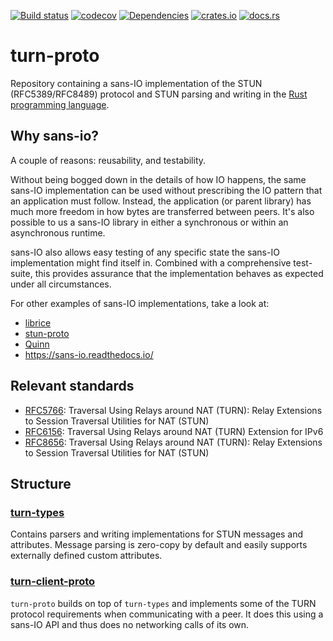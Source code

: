 [![Build status](https://github.com/ystreet/turn-proto/actions/workflows/rust.yml/badge.svg?branch=main)](https://github.com/ystreet/turn-proto/actions)
[![codecov](https://codecov.io/gh/ystreet/turn-proto/branch/main/graph/badge.svg)](https://codecov.io/gh/ystreet/turn-proto)
[![Dependencies](https://deps.rs/repo/github/ystreet/turn-proto/status.svg)](https://deps.rs/repo/github/ystreet/turn-proto)
[![crates.io](https://img.shields.io/crates/v/turn-proto.svg)](https://crates.io/crates/turn-proto)
[![docs.rs](https://docs.rs/turn-proto/badge.svg)](https://docs.rs/turn-proto)

# turn-proto

Repository containing a sans-IO implementation of the STUN (RFC5389/RFC8489) protocol
and STUN parsing and writing in the [Rust programming language](https://www.rust-lang.org/).

## Why sans-io?

A couple of reasons: reusability, and testability.

Without being bogged down in the details of how IO happens, the same sans-IO
implementation can be used without prescribing the IO pattern that an application
must follow. Instead, the application (or parent library) has much more freedom
in how bytes are transferred between peers. It's also possible to us a sans-IO
library in either a synchronous or within an asynchronous runtime.

sans-IO also allows easy testing of any specific state the sans-IO
implementation might find itself in. Combined with a comprehensive test-suite,
this provides assurance that the implementation behaves as expected under all
circumstances.

For other examples of sans-IO implementations, take a look at:
- [librice](https://github.com/ystreet/librice)
- [stun-proto](https://github.com/ystreet/stun-proto)
- [Quinn](https://github.com/quinn-rs/quinn/)
- https://sans-io.readthedocs.io/

## Relevant standards

 - [RFC5766](https://tools.ietf.org/html/rfc5766):
   Traversal Using Relays around NAT (TURN): Relay Extensions to Session
   Traversal Utilities for NAT (STUN)
 - [RFC6156](https://tools.ietf.org/html/rfc6156):
   Traversal Using Relays around NAT (TURN) Extension for IPv6
 - [RFC8656](https://tools.ietf.org/html/rfc8656):
   Traversal Using Relays around NAT (TURN): Relay Extensions to Session
   Traversal Utilities for NAT (STUN)

## Structure

### [turn-types](https://github.com/ystreet/turn-proto/tree/main/turn-types)

Contains parsers and writing implementations for STUN messages and attributes.
Message parsing is zero-copy by default and easily supports externally defined
custom attributes.

### [turn-client-proto](https://github.com/ystreet/turn-proto/tree/main/turn-client-proto)

`turn-proto` builds on top of `turn-types` and implements some of the
TURN protocol requirements when communicating with a peer. It does this using a
sans-IO API and thus does no networking calls of its own.
